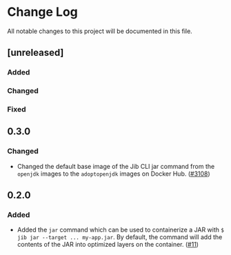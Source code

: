 # Change Log
All notable changes to this project will be documented in this file.

## [unreleased]

### Added

### Changed

### Fixed

## 0.3.0

### Changed
- Changed the default base image of the Jib CLI jar command from the `openjdk` images to the `adoptopenjdk` images on Docker Hub. ([#3108](https://github.com/GoogleContainerTools/jib/pull/3108))

## 0.2.0

### Added
- Added the `jar` command which can be used to containerize a JAR with `$ jib jar --target ... my-app.jar`. By default, the command will add the contents of the JAR into optimized layers on the container. ([#11](https://github.com/GoogleContainerTools/jib/projects/11))
